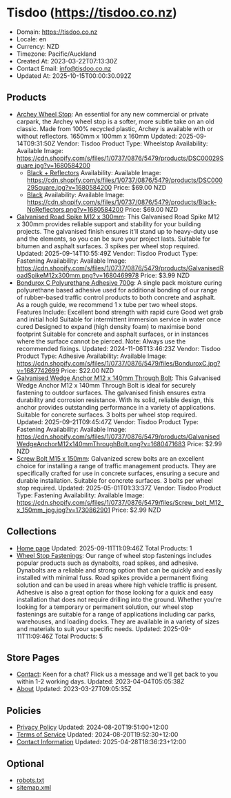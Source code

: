 # Tisdoo (https://tisdoo.co.nz)

- Domain: https://tisdoo.co.nz
- Locale: en
- Currency: NZD
- Timezone: Pacific/Auckland
- Created At: 2023-03-22T07:13:30Z
- Contact Email: info@tisdoo.co.nz
- Updated At: 2025-10-15T00:00:30.092Z

## Products

- [Archey Wheel Stop](https://tisdoo.co.nz/products/archey-wheel-stop): An essential for any new commercial or private carpark, the Archey wheel stop is a softer, more subtle take on an old classic. Made from 100% recycled plastic, Archey is available with or without reflectors. 1650mm x 100mm x 160mm
  Updated: 2025-09-14T09:31:50Z
  Vendor: Tisdoo
  Product Type: Wheelstop
  Availability: Available
  Image: https://cdn.shopify.com/s/files/1/0737/0876/5479/products/DSC00029Square.jpg?v=1680584200
  - [Black + Reflectors](https://tisdoo.co.nz/products/archey-wheel-stop?variant=44687366553895)
    Availability: Available
    Image: https://cdn.shopify.com/s/files/1/0737/0876/5479/products/DSC00029Square.jpg?v=1680584200
    Price: $69.00 NZD
  - [Black](https://tisdoo.co.nz/products/archey-wheel-stop?variant=44687366521127)
    Availability: Available
    Image: https://cdn.shopify.com/s/files/1/0737/0876/5479/products/Black-NoReflectors.png?v=1680584200
    Price: $69.00 NZD
- [Galvanised Road Spike M12 x 300mm](https://tisdoo.co.nz/products/galvanised-road-spike-m12-x-300mm): This Galvanised Road Spike M12 x 300mm provides reliable support and stability for your building projects. The galvanised finish ensures it'll stand up to heavy-duty use and the elements, so you can be sure your project lasts. Suitable for bitumen and asphalt surfaces. 3 spikes per wheel stop required.
  Updated: 2025-09-14T10:55:49Z
  Vendor: Tisdoo
  Product Type: Fastening
  Availability: Available
  Image: https://cdn.shopify.com/s/files/1/0737/0876/5479/products/GalvanisedRoadSpikeM12x300mm.png?v=1680469978
  Price: $3.99 NZD
- [Bondurox C Polyurethane Adhesive 700g](https://tisdoo.co.nz/products/bondurox-super-c-polyurethane-adhesive-600g): A single pack moisture curing polyurethane based adhesive used for additional bonding of our range of rubber-based traffic control products to both concrete and asphalt. As a rough guide, we recommend 1 x tube per two wheel stops. Features Include: Excellent bond strength with rapid cure Good wet grab and initial hold Suitable for intermittent immersion service in water once cured Designed to expand (high density foam) to maximise bond footprint Suitable for concrete and asphalt surfaces, or in instances where the surface cannot be pierced. Note: Always use the recommended fixings.
  Updated: 2024-11-06T13:46:23Z
  Vendor: Tisdoo
  Product Type: Adhesive
  Availability: Available
  Image: https://cdn.shopify.com/s/files/1/0737/0876/5479/files/BonduroxC.jpg?v=1687742699
  Price: $22.00 NZD
- [Galvanised Wedge Anchor M12 x 140mm Through Bolt](https://tisdoo.co.nz/products/galvanised-wedge-anchor-m12-x-140mm-through-bolt): This Galvanised Wedge Anchor M12 x 140mm Through Bolt is ideal for securely fastening to outdoor surfaces. The galvanised finish ensures extra durability and corrosion resistance. With its solid, reliable design, this anchor provides outstanding performance in a variety of applications. Suitable for concrete surfaces. 3 bolts per wheel stop required.
  Updated: 2025-09-21T09:45:47Z
  Vendor: Tisdoo
  Product Type: Fastening
  Availability: Available
  Image: https://cdn.shopify.com/s/files/1/0737/0876/5479/products/GalvanisedWedgeAnchorM12x140mmThroughBolt.png?v=1680471683
  Price: $2.99 NZD
- [Screw Bolt M15 x 150mm](https://tisdoo.co.nz/products/screw-bolt-m15-x-150mm): Galvanized screw bolts are an excellent choice for installing a range of traffic management products. They are specifically crafted for use in concrete surfaces, ensuring a secure and durable installation. Suitable for concrete surfaces. 3 bolts per wheel stop required.
  Updated: 2025-05-01T01:33:37Z
  Vendor: Tisdoo
  Product Type: Fastening
  Availability: Available
  Image: https://cdn.shopify.com/s/files/1/0737/0876/5479/files/Screw_bolt_M12_x_150mm_jpg.jpg?v=1730862901
  Price: $2.99 NZD

## Collections

- [Home page](https://tisdoo.co.nz/collections/frontpage)
  Updated: 2025-09-11T11:09:46Z
  Total Products: 1
- [Wheel Stop Fastenings](https://tisdoo.co.nz/collections/wheelstop-fastenings): Our range of wheel stop fastenings includes popular products such as dynabolts, road spikes, and adhesive. Dynabolts are a reliable and strong option that can be quickly and easily installed with minimal fuss. Road spikes provide a permanent fixing solution and can be used in areas where high vehicle traffic is present. Adhesive is also a great option for those looking for a quick and easy installation that does not require drilling into the ground. Whether you're looking for a temporary or permanent solution, our wheel stop fastenings are suitable for a range of applications including car parks, warehouses, and loading docks. They are available in a variety of sizes and materials to suit your specific needs.
  Updated: 2025-09-11T11:09:46Z
  Total Products: 5

## Store Pages

- [Contact](https://tisdoo.co.nz/pages/contact): Keen for a chat? Flick us a message and we'll get back to you within 1-2 working days.
  Updated: 2023-04-04T05:05:38Z
- [About](https://tisdoo.co.nz/pages/about)
  Updated: 2023-03-27T09:05:35Z

## Policies

- [Privacy Policy](https://tisdoo.co.nz/policies/privacy-policy)
  Updated: 2024-08-20T19:51:00+12:00
- [Terms of Service](https://tisdoo.co.nz/policies/terms-of-service)
  Updated: 2024-08-20T19:52:30+12:00
- [Contact Information](https://tisdoo.co.nz/policies/contact-information)
  Updated: 2025-04-28T18:36:23+12:00

## Optional

- [robots.txt](https://tisdoo.co.nz/robots.txt)
- [sitemap.xml](https://tisdoo.co.nz/sitemap.xml)
